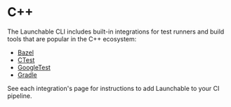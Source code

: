 # C++

The Launchable CLI includes built-in integrations for test runners and build tools that are popular in the C++ ecosystem:

* [Bazel](../test-runners/bazel.md)
* [CTest](../test-runners/ctest.md)
* [GoogleTest](../test-runners/googletest.md)
* [Gradle](../test-runners/gradle.md)

See each integration's page for instructions to add Launchable to your CI pipeline.

